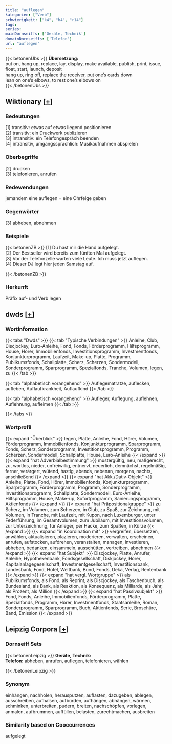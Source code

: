 ```yaml
---
title: "auflegen"
kategorien: ["Verb"]
schwierigkeit: ["k4", "h4", "r14"]
tags:
series:
mainDornseiffs: ['Geräte, Technik']
domainDornseiffs: ['Telefon']
url: "auflegen"
---
```


{{< betonenÜbs >}}
**Übersetzung:**  
put on, hang up, replace, lay, display, make available, publish, print, issue, float, start, launch, deposit  
hang up, ring off, replace the receiver, put one’s cards down  
lean on one’s elbows, to rest one’s elbows on  
{{< /betonenÜbs >}}

## Wiktionary [[+](https://de.wiktionary.org/wiki/auflegen)]

### Bedeutungen
[1] transitiv: etwas auf etwas liegend positionieren  
[2] transitiv: ein Druckwerk publizieren  
[3] intransitiv: ein Telefongespräch beenden  
[4] intransitiv, umgangssprachlich: Musikaufnahmen abspielen  

### Oberbegriffe
[2] drucken  
[3] telefonieren, anrufen  

### Redewendungen
jemandem eine auflegen = eine Ohrfeige geben  

### Gegenwörter
[3] abheben, abnehmen  

### Beispiele
{{< betonenZB >}}
[1] Du hast mir die Hand aufgelegt.  
[2] Der Bestseller wird bereits zum fünften Mal aufgelegt.  
[3] Vor der Telefonzelle warten viele Leute. Ich muss jetzt auflegen.  
[4] Dieser DJ legt hier jeden Samstag auf.  

{{< /betonenZB >}}
### Herkunft
Präfix auf- und Verb legen  



## dwds [[+](https://www.dwds.de/wb/auflegen)]

### Wortinformation
{{< tabs "Dwds" >}}
{{< tab "Typische Verbindungen" >}}
Anleihe, Club, Discjockey, Euro-Anleihe, Fond, Fonds, Förderprogramm, Hilfsprogramm, House, Hörer, Immobilienfonds, Investitionsprogramm, Investmentfonds, Konjunkturprogramm, Laufzeit, Make-up, Platte, Programm, Publikumsfonds, Schallplatte, Scherz, Scherzen, Sondermodell, Sonderprogramm, Sparprogramm, Spezialfonds, Tranche, Volumen, legen, zu
{{< /tab >}}

{{< tab "alphabetisch vorangehend" >}}
Auflegematratze, auflecken, aufleben, Auflaufkrankheit, Auflaufkind
{{< /tab >}}

{{< tab "alphabetisch vorangehend" >}}
Aufleger, Auflegung, auflehnen, Auflehnung, aufleimen
{{< /tab >}}

{{< /tabs >}}

### Wortprofil
{{< expand "Überblick" >}} legen, Platte, Anleihe, Fond, Hörer, Volumen, Förderprogramm, Immobilienfonds, Konjunkturprogramm, Sparprogramm, Fonds, Scherz, Sonderprogramm, Investitionsprogramm, Programm, Scherzen, Sondermodell, Schallplatte, House, Euro-Anleihe {{< /expand >}}
{{< expand "hat Adverbialbestimmung" >}} mustergültig, neu, maßgerecht, zu, wortlos, nieder, unfreiwillig, entnervt, neuerlich, demnächst, regelmäßig, ferner, verärgert, wütend, hastig, abends, nebenan, morgens, nachts, anschließend {{< /expand >}}
{{< expand "hat Akk./Dativ-Objekt" >}} Anleihe, Platte, Fond, Hörer, Immobilienfonds, Konjunkturprogramm, Sparprogramm, Förderprogramm, Programm, Sonderprogramm, Investitionsprogramm, Schallplatte, Sondermodell, Euro-Anleihe, Hilfsprogramm, House, Make-up, Sofortprogramm, Sanierungsprogramm, Aktienfonds {{< /expand >}}
{{< expand "hat Präpositionalgruppe" >}} zu Scherz, im Volumen, zum Scherzen, in Club, zu Spaß, zur Zeichnung, mit Volumen, in Tranche, mit Laufzeit, mit Kupon, nach Luxemburger, unter Federführung, im Gesamtvolumen, zum Jubiläum, mit Investitionsvolumen, zur Unterzeichnung, für Anleger, per Hacke, zum Spaßen, in Kürze {{< /expand >}}
{{< expand "in Koordination mit" >}} vergreifen, übersetzen, anwählen, aktualisieren, plazieren, moderieren, verwalten, erscheinen, anrufen, aufstocken, aufdrehen, veranstalten, managen, investieren, abheben, bedanken, einsammeln, ausschütten, vertreiben, abnehmen {{< /expand >}}
{{< expand "hat Subjekt" >}} Discjockey, Platte, Anrufer, Anleihe, Hypothekenbank, Fondsgesellschaft, Diskjockey, Hörer, Kapitalanlagegesellschaft, Investmentgesellschaft, Investitionsbank, Landesbank, Fond, Hotel, Weltbank, Bund, Fonds, Deka, Verlag, Rentenbank {{< /expand >}}
{{< expand "hat vergl. Wortgruppe" >}} als Publikumsfonds, als Fond, als Reprint, als Discjockey, als Taschenbuch, als Bundesland, als Bank, als Reaktion, als Konsequenz, als Milliarde, als Jahr, als Prozent, als Million {{< /expand >}}
{{< expand "hat Passivsubjekt" >}} Fond, Fonds, Anleihe, Immobilienfonds, Förderprogramm, Platte, Spezialfonds, Programm, Hörer, Investmentfonds, Staatsanleihe, Roman, Sonderprogramm, Sparprogramm, Buch, Aktienfonds, Serie, Broschüre, Band, Emission {{< /expand >}}

## Leipzig Corpora [[+](https://corpora.uni-leipzig.de/en/res?word=auflegen&corpusId=deu_newscrawl-public_2018)]

### Dornseiff Sets
{{< betonenLeipzig >}}
**Geräte, Technik:**  
**Telefon:** abheben, anrufen, auflegen, telefonieren, wählen  

{{< /betonenLeipzig >}}

### Synonym
einhängen, nachholen, herausputzen, auflasten, dazugeben, ablegen, ausschreiben, aufhalsen, aufbürden, aufhängen, abhängen, wärmen, schminken, unterbreiten, pudern, breiten, nachschöpfen, vorlegen, anmalen, aufbrummen, auffüllen, belasten, zurechtmachen, ausbreiten


### Similarity based on Cooccurrences
aufgelegt


